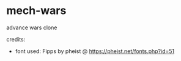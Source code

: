 # mech-wars
advance wars clone

credits:
* font used: Fipps by pheist @ https://pheist.net/fonts.php?id=51
